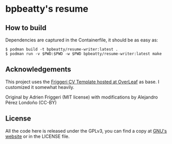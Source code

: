 # bpbeatty's resume


## How to build


Dependencies are captured in the Containerfile, it should be as easy as:


```
$ podman build -t bpbeatty/resume-writer:latest .
$ podman run -v $PWD:$PWD -w $PWD bpbeatty/resume-writer:latest make
```

## Acknowledgements


This project uses the [Friggeri CV Template hosted at OverLeaf](https://www.overleaf.com/latex/templates/friggeri-cv-template/hmnchbfmjgqh) as base. I customized it somewhat heavily.

Original by Adrien Friggeri (MIT license) with modifications by Alejandro Pérez Londoño (CC-BY)


## License

All the code here is released under the GPLv3, you can find a copy at [GNU's website](https://www.gnu.org/licenses/gpl-3.0.en.html) or in the LICENSE file.
